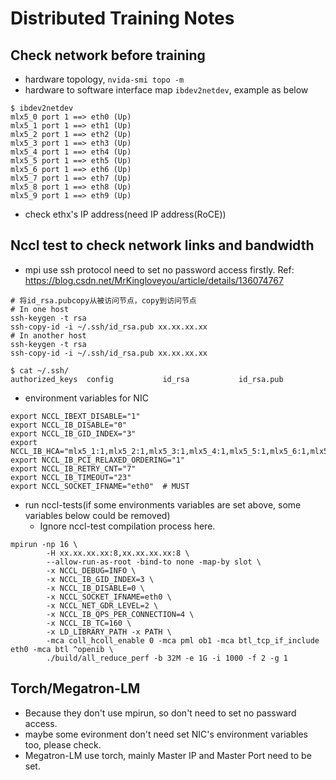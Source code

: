 # Distributed Training Notes
## Check network before training
* hardware topology, `nvida-smi topo -m`
* hardware to software interface map `ibdev2netdev`, example as below

```
$ ibdev2netdev
mlx5_0 port 1 ==> eth0 (Up)
mlx5_1 port 1 ==> eth1 (Up)
mlx5_2 port 1 ==> eth2 (Up)
mlx5_3 port 1 ==> eth3 (Up)
mlx5_4 port 1 ==> eth4 (Up)
mlx5_5 port 1 ==> eth5 (Up)
mlx5_6 port 1 ==> eth6 (Up)
mlx5_7 port 1 ==> eth7 (Up)
mlx5_8 port 1 ==> eth8 (Up)
mlx5_9 port 1 ==> eth9 (Up)
```
* check ethx's IP address(need IP address(RoCE))

## Nccl test to check network links and bandwidth
* mpi use ssh protocol need to set no password access firstly. Ref: https://blog.csdn.net/MrKingloveyou/article/details/136074767
```
# 将id_rsa.pubcopy从被访问节点，copy到访问节点
# In one host
ssh-keygen -t rsa
ssh-copy-id -i ~/.ssh/id_rsa.pub xx.xx.xx.xx
# In another host
ssh-keygen -t rsa
ssh-copy-id -i ~/.ssh/id_rsa.pub xx.xx.xx.xx

$ cat ~/.ssh/
authorized_keys  config           id_rsa           id_rsa.pub 
```

* environment variables for NIC
```
export NCCL_IBEXT_DISABLE="1"
export NCCL_IB_DISABLE="0"
export NCCL_IB_GID_INDEX="3"
export NCCL_IB_HCA="mlx5_1:1,mlx5_2:1,mlx5_3:1,mlx5_4:1,mlx5_5:1,mlx5_6:1,mlx5_7:1,mlx5_8:1"
export NCCL_IB_PCI_RELAXED_ORDERING="1"
export NCCL_IB_RETRY_CNT="7"
export NCCL_IB_TIMEOUT="23"
export NCCL_SOCKET_IFNAME="eth0"  # MUST
```

* run nccl-tests(if some environments variables are set above, some variables below could be removed)
  * Ignore nccl-test compilation process here.
```
mpirun -np 16 \
        -H xx.xx.xx.xx:8,xx.xx.xx.xx:8 \
        --allow-run-as-root -bind-to none -map-by slot \
        -x NCCL_DEBUG=INFO \
        -x NCCL_IB_GID_INDEX=3 \
        -x NCCL_IB_DISABLE=0 \
        -x NCCL_SOCKET_IFNAME=eth0 \
        -x NCCL_NET_GDR_LEVEL=2 \
        -x NCCL_IB_QPS_PER_CONNECTION=4 \
        -x NCCL_IB_TC=160 \
        -x LD_LIBRARY_PATH -x PATH \
        -mca coll_hcoll_enable 0 -mca pml ob1 -mca btl_tcp_if_include eth0 -mca btl ^openib \
        ./build/all_reduce_perf -b 32M -e 1G -i 1000 -f 2 -g 1
```
## Torch/Megatron-LM
* Because they don't use mpirun, so don't need to set no passward access.
* maybe some evironment don't need set NIC's environment variables too, please check.
* Megatron-LM use torch, mainly Master IP and Master Port need to be set.

